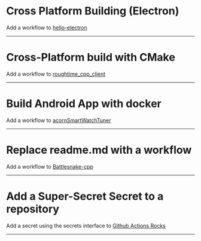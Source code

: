 # Cross Platform Building (Electron)
Add a workflow to [hello-electron](https://github.com/cfogelklou/hello-electron) 

---

# Cross-Platform build with CMake
Add a workflow to [roughtime_cpp_client](https://github.com/cfogelklou/roughtime_cpp_client)


---
# Build Android App with docker
Add a workflow to [acornSmartWatchTuner](https://github.com/acorn-technology/acornSmartWatchTuner)

---
# Replace readme.md with a workflow
Add a workflow to [Battlesnake-cpp](https://github.com/cfogelklou/BattleSnake-cpp-client)

---

# Add a Super-Secret Secret to a repository
Add a secret using the secrets interface to [Github Actions Rocks](https://github.com/acorn-technology/github_actions_rocks)

---

